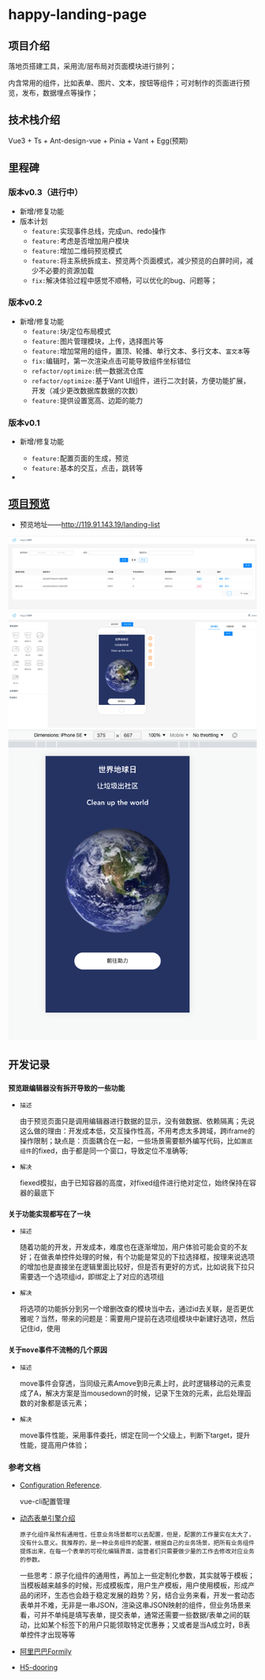 # happy-landing-page

## 项目介绍

  落地页搭建工具，采用流/层布局对页面模块进行排列；
  
  内含常用的组件，比如表单、图片、文本，按钮等组件；可对制作的页面进行预览，发布，数据埋点等操作；

## 技术栈介绍

  Vue3 + Ts + Ant-design-vue + Pinia + Vant + Egg(预期)

## 里程碑

### 版本v0.3（进行中）
  - 新增/修复功能
  - 版本计划
    - `feature:`实现事件总线，完成un、redo操作
    - `feature:`考虑是否增加用户模块
    - `feature:`增加二维码预览模式
    - `feature:`将主系统拆成主、预览两个页面模式，减少预览的白屏时间，减少不必要的资源加载
    - `fix:`解决体验过程中感觉不顺畅，可以优化的bug、问题等；
### 版本v0.2

  - 新增/修复功能
    - `feature:`块/定位布局模式
    - `feature:`图片管理模块，上传，选择图片等
    - `feature:`增加常用的组件，置顶、轮播、单行文本、多行文本、`富文本`等
    - `fix:`编辑时，第一次渲染点击可能导致组件坐标错位
    - `refactor/optimize:`统一数据流仓库
    - `refactor/optimize:`基于Vant UI组件，进行二次封装，方便功能扩展，开发（减少更改数据库数据的次数）
    - `feature:`提供设置宽高、边距的能力
### 版本v0.1

  - 新增/修复功能
    - `feature:`配置页面的生成，预览
    - `feature:`基本的交互，点击，跳转等


  - 
## [项目预览](http://119.91.143.19/landing-list)

  - 预览地址——http://119.91.143.19/landing-list
  
![Alt text](./md-images/cover2.png "optional title")
![Alt text](./md-images/cover1.png "optional title")
![Alt text](./md-images/cover3.png "optional title")

## 开发记录

### `预览跟编辑器没有拆开导致的一些功能`

  - `描述`

    由于预览页面只是调用编辑器进行数据的显示，没有做数据、依赖隔离；先说这么做的理由：开发成本低，交互操作性高，不用考虑太多跨域，跨iframe的操作限制；缺点是：页面耦合在一起，一些场景需要额外编写代码，比如`置底组件`的fixed，由于都是同一个窗口，导致定位不准确等;

  - `解决`

    fiexed模拟，由于已知容器的高度，对fixed组件进行绝对定位，始终保持在容器的最底下

### `关于功能实现都写在了一块`

  - `描述`

    随着功能的开发，开发成本，难度也在逐渐增加，用户体验可能会变的不友好；在做表单控件处理的时候，有个功能是常见的下拉选择框，按理来说选项的增加也是直接坐在逻辑里面比较好，但是否有更好的方式，比如说我下拉只需要选一个选项组id，即绑定上了对应的选项组

  - `解决`

    将选项的功能拆分到另一个增删改查的模块当中去，通过id去关联，是否更优雅呢？当然，带来的问题是：需要用户提前在选项组模块中新建好选项，然后记住id，使用


### `关于move事件不流畅的几个原因`

  - `描述`

    move事件会穿透，当同级元素Amove到B元素上时，此时逻辑移动的元素变成了A，解决方案是当mousedown的时候，记录下生效的元素，此后处理函数的对象都是该元素；

  - `解决`

    move事件性能，采用事件委托，绑定在同一个父级上，判断下target，提升性能，提高用户体验；

### 参考文档
  - [Configuration Reference](https://cli.vuejs.org/config/).

    vue-cli配置管理

  - [动态表单引擎介绍](https://www.tangshuang.net/8149.html)

    `原子化组件虽然有通用性，任意业务场景都可以去配置，但是，配置的工作量实在太大了，没有什么意义。我推荐的，是一种业务组件的配置，根据自己的业务场景，把所有业务组件提炼出来，在每一个表单的可视化编辑界面，运营者们只需要做少量的工作去修改对应业务的参数。`

    一些思考：原子化组件的通用性，再加上一些定制化参数，其实就等于模板；当模板越来越多的时候，形成模板库，用户生产模板，用户使用模板，形成产品的闭环，生态也会趋于稳定发展的趋势？另，结合业务来看，开发一套动态表单并不难，无非是一串JSON，渲染这串JSON映射的组件，但业务场景来看，可并不单纯是填写表单，提交表单，通常还需要一些数据/表单之间的联动，比如某个标签下的用户只能领取特定优惠券；又或者是当A成立时，B表单控件才出现等等

  - [阿里巴巴Formily](https://github.com/alibaba/formily/blob/formily_next/README.md)
  - [H5-dooring](https://h5.dooring.cn/h5_plus)